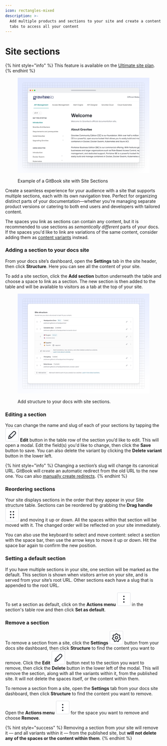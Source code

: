 ```yaml
---
icon: rectangles-mixed
description: >-
  Add multiple products and sections to your site and create a content hub with
  tabs to access all your content
---
```


# Site sections

{% hint style="info" %}
This feature is available on the [Ultimate site plan](https://www.gitbook.com/pricing).
{% endhint %}

<figure><img src="../../.gitbook/assets/10_01_25_site_sections_published.svg" alt=""><figcaption><p>Example of a GitBook site with Site Sections</p></figcaption></figure>

Create a seamless experience for your audience with a site that supports multiple sections, each with its own navigation tree. Perfect for organizing distinct parts of your documentation—whether you're managing separate product versions or catering to both end users and developers with tailored content.

The spaces you link as sections can contain any content, but it is recommended to use sections as _semantically different_ parts of your docs. If the spaces you'd like to link are variations of the same content, consider adding them as [content variants](variants.md) instead.

### Adding a section to your docs site

From your docs site’s dashboard, open the **Settings** tab in the site header, then click **Structure**. Here you can see all the content of your site.

To add a site section, click the **Add section** button underneath the table and choose a space to link as a section. The new section is then added to the table and will be available to visitors as a tab at the top of your site.

<figure><img src="../../.gitbook/assets/10_01_25_site_structure.svg" alt=""><figcaption><p>Add structure to your docs with site sections.</p></figcaption></figure>

### Editing a section

You can change the name and slug of each of your sections by tapping the <picture><source srcset="../../.gitbook/assets/edit_icon_dark.svg" media="(prefers-color-scheme: dark)"><img src="../../.gitbook/assets/edit_icon_light.svg" alt=""></picture> **Edit** button in the table row of the section you’d like to edit. This will open a modal. Edit the field(s) you'd like to change, then click the **Save** button to save. You can also delete the variant by clicking the **Delete variant** button in the lower left.

{% hint style="info" %}
Changing a section’s slug will change its canonical URL. GitBook will create an automatic redirect from the old URL to the new one. You can also [manually create redirects](../site-redirects.md).
{% endhint %}

### Reordering sections

Your site displays sections in the order that they appear in your Site structure table. Sections can be reordered by grabbing the **Drag handle** <picture><source srcset="../../.gitbook/assets/options_menu_icon_dark.svg" media="(prefers-color-scheme: dark)"><img src="../../.gitbook/assets/options_menu_icon_light.svg" alt=""></picture> and moving it up or down. All the spaces within that section will be moved with it. The changed order will be reflected on your site immediately.

You can also use the keyboard to select and move content: select a section with the space bar, then use the arrow keys to move it up or down. Hit the space bar again to confirm the new position.

### Setting a default section

If you have multiple sections in your site, one section will be marked as the default. This section is shown when visitors arrive on your site, and is served from your site’s root URL. Other sections each have a slug that is appended to the root URL.

To set a section as default, click on the **Actions menu** <picture><source srcset="../../.gitbook/assets/actions_icon_dark.svg" media="(prefers-color-scheme: dark)"><img src="../../.gitbook/assets/actions_icon_light.svg" alt=""></picture> in the section's table row and then click **Set as default**.

### Remove a section

To remove a section from a site, click the **Settings** <picture><source srcset="../../.gitbook/assets/settings_icon_dark.svg" media="(prefers-color-scheme: dark)"><img src="../../.gitbook/assets/settings_icon_light.svg" alt=""></picture> button from your docs site dashboard, then click **Structure** to find the content you want to remove. Click the **Edit** <picture><source srcset="../../.gitbook/assets/edit_icon_dark.svg" media="(prefers-color-scheme: dark)"><img src="../../.gitbook/assets/edit_icon_light.svg" alt=""></picture> button next to the section you want to remove, then click the **Delete** button in the lower left of the modal. This will remove the section, along with all the variants within it, from the published site. It will not delete the spaces itself, or the content within them.

To remove a section from a site, open the **Settings** tab from your docs site dashboard, then click **Structure** to find the content you want to remove.&#x20;

Open the **Actions menu** <picture><source srcset="../../.gitbook/assets/actions_icon_dark.svg" media="(prefers-color-scheme: dark)"><img src="../../.gitbook/assets/actions_icon_light.svg" alt=""></picture> for the space you want to remove and choose **Remove**.

{% hint style="success" %}
Removing a section from your site will remove it — and all variants within it — from the published site, but **will not delete any of the spaces or the content within them**.
{% endhint %}
